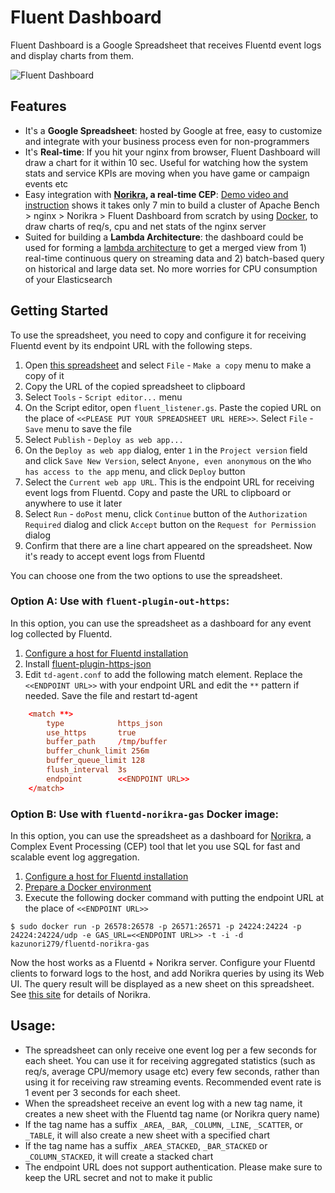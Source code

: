 Fluent Dashboard
====================

Fluent Dashboard is a Google Spreadsheet that receives Fluentd event logs and display charts from them. 


![Fluent Dashboard](http://i.giflike.com/sLgJtW9.gif)

## Features

- It's a **Google Spreadsheet**: hosted by Google at free, easy to customize and integrate with your business process even for non-programmers
- It's **Real-time**: If you hit your nginx from browser, Fluent Dashboard will draw a chart for it within 10 sec. Useful for watching how the system stats and service KPIs are moving when you have game or campaign events etc
- Easy integration with **[Norikra](https://github.com/norikra/norikra), a real-time CEP**: [Demo video and instruction](https://github.com/kazunori279/Fluent-Dashboard/blob/master/demo_instruction.md) shows it takes only 7 min to build a cluster of Apache Bench > nginx > Norikra > Fluent Dashboard from scratch by using [Docker](http://docker.io/), to draw charts of req/s, cpu and net stats of the nginx server
- Suited for building a **Lambda Architecture**: the dashboard could be used for forming a [lambda architecture](http://lambda-architecture.net/) to get a merged view from 1) real-time continuous query on streaming data and 2) batch-based query on historical and large data set. No more worries for CPU consumption of your Elasticsearch

## Getting Started

To use the spreadsheet, you need to copy and configure it for receiving Fluentd event by its endpoint URL with the following steps.

1. Open [this spreadsheet](https://docs.google.com/spreadsheets/d/1mRG77KeAdEhOspGh00R7tQaDLvXC1th1pbe8P3tXm2A) and select `File` - `Make a copy` menu to make a copy of it
2. Copy the URL of the copied spreadsheet to clipboard
3. Select `Tools` - `Script editor...` menu
4. On the Script editor, open `fluent_listener.gs`. Paste the copied URL on the place of `<<PLEASE PUT YOUR SPREADSHEET URL HERE>>`. Select `File` - `Save` menu to save the file
5. Select `Publish` - `Deploy as web app...`
6. On the `Deploy as web app` dialog, enter `1` in the `Project version` field and click `Save New Version`, select `Anyone, even anonymous` on the `Who has access to the app` menu, and click `Deploy` button
7. Select the `Current web app URL`. This is the endpoint URL for receiving event logs from Fluentd. Copy and paste the URL to clipboard or anywhere to use it later
8. Select `Run` - `doPost` menu, click `Continue` button of the `Authorization Required` dialog and click `Accept` button on the `Request for Permission` dialog
9. Confirm that there are a line chart appeared on the spreadsheet. Now it's ready to accept event logs from Fluentd

You can choose one from the two options to use the spreadsheet.

### Option A: Use with `fluent-plugin-out-https`:

In this option, you can use the spreadsheet as a dashboard for any event log collected by Fluentd. 

1. [Configure a host for Fluentd installation](https://www.google.com/url?q=http://docs.fluentd.org/articles/before-install&usd=2&usg=ALhdy2-Eq3wSUPNxaZr13oC2Mt5UssbUhw)
2. Install [fluent-plugin-https-json](https://github.com/jdoconnor/fluentd_https_out)
4. Edit `td-agent.conf` to add the following match element. Replace the `<<ENDPOINT URL>>` with your endpoint URL and edit the `**` pattern if needed. Save the file and restart td-agent

```td-agent.conf
    <match **>
        type            https_json
        use_https       true
        buffer_path     /tmp/buffer
        buffer_chunk_limit 256m
        buffer_queue_limit 128
        flush_interval  3s
        endpoint        <<ENDPOINT URL>>
    </match>
```

### Option B: Use with `fluentd-norikra-gas` Docker image:

In this option, you can use the spreadsheet as a dashboard for [Norikra](http://norikra.github.io/), a Complex Event Processing (CEP) tool that let you use SQL for fast and scalable event log aggregation.

1. [Configure a host for Fluentd installation](https://www.google.com/url?q=http://docs.fluentd.org/articles/before-install&usd=2&usg=ALhdy2-Eq3wSUPNxaZr13oC2Mt5UssbUhw)
2. [Prepare a Docker environment](https://www.google.com/url?q=https://www.docker.io/&usd=2&usg=ALhdy2-uNZKLM-jQQXncnc5eKHG-11c4og)
3. Execute the following docker command with putting the endpoint URL at the place of `<<ENDPOINT URL>>`

```
$ sudo docker run -p 26578:26578 -p 26571:26571 -p 24224:24224 -p 24224:24224/udp -e GAS_URL=<<ENDPOINT URL>> -t -i -d kazunori279/fluentd-norikra-gas
```

Now the host works as a Fluentd + Norikra server. Configure your Fluentd clients to forward logs to the host, and add Norikra queries by using its Web UI. The query result will be displayed as a new sheet on this spreadsheet. See [this site](http://norikra.github.io/) for details of Norikra.

## Usage:

- The spreadsheet can only receive one event log per a few seconds for each sheet. You can use it for receiving aggregated statistics (such as req/s, average CPU/memory usage etc) every few seconds, rather than using it for receiving raw streaming events. Recommended event rate is 1 event per 3 seconds for each sheet.
- When the spreadsheet receive an event log with a new tag name, it creates a new sheet with the Fluentd tag name (or Norikra query name)
- If the tag name has a suffix `_AREA`, `_BAR`, `_COLUMN`, `_LINE`, `_SCATTER`, or `_TABLE`, it will also create a new sheet with a specified chart
- If the tag name has a suffix `_AREA_STACKED`, `_BAR_STACKED` or `_COLUMN_STACKED`, it will create a stacked chart
- The endpoint URL does not support authentication. Please make sure to keep the URL secret and not to make it public
